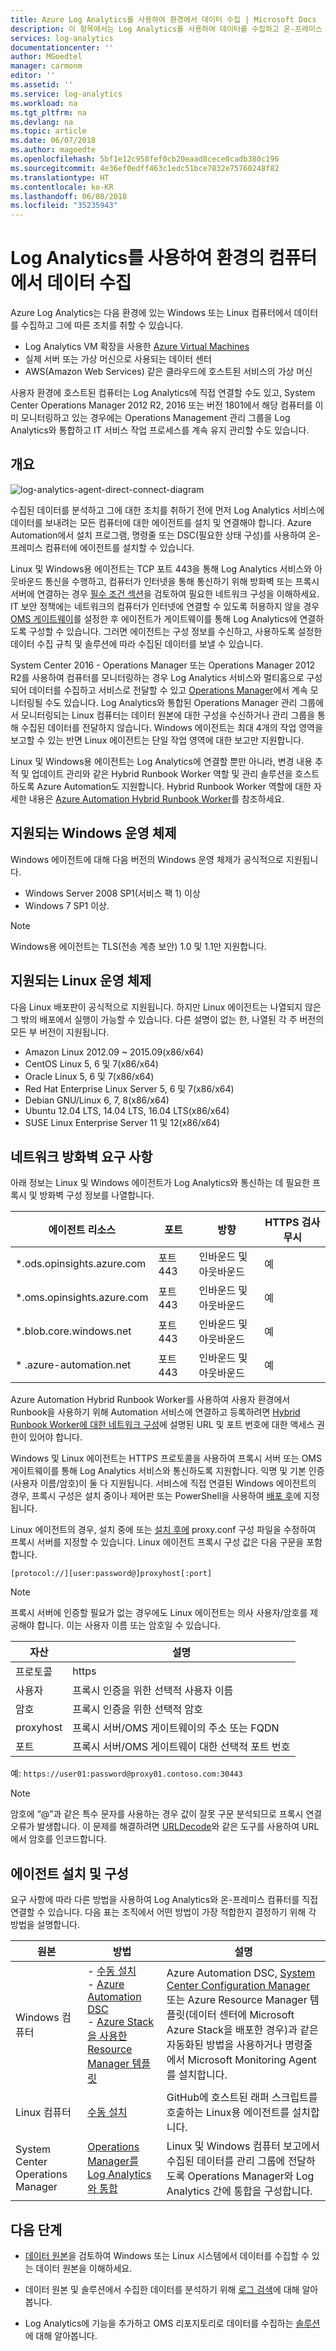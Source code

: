 ```yaml
---
title: Azure Log Analytics를 사용하여 환경에서 데이터 수집 | Microsoft Docs
description: 이 항목에서는 Log Analytics를 사용하여 데이터를 수집하고 온-프레미스 또는 다른 클라우드 환경에 호스트된 컴퓨터를 모니터링하는 방법을 이해할 수 있습니다.
services: log-analytics
documentationcenter: ''
author: MGoedtel
manager: carmonm
editor: ''
ms.assetid: ''
ms.service: log-analytics
ms.workload: na
ms.tgt_pltfrm: na
ms.devlang: na
ms.topic: article
ms.date: 06/07/2018
ms.author: magoedte
ms.openlocfilehash: 5bf1e12c958fef0cb20eaad8cece8cadb380c196
ms.sourcegitcommit: 4e36ef0edff463c1edc51bce7832e75760248f82
ms.translationtype: HT
ms.contentlocale: ko-KR
ms.lasthandoff: 06/08/2018
ms.locfileid: "35235943"
---
```

# <a name="collect-data-from-computers-in-your-environment-with-log-analytics"></a>Log Analytics를 사용하여 환경의 컴퓨터에서 데이터 수집

Azure Log Analytics는 다음 환경에 있는 Windows 또는 Linux 컴퓨터에서 데이터를 수집하고 그에 따른 조치를 취할 수 있습니다.

* Log Analytics VM 확장을 사용한 [Azure Virtual Machines](log-analytics-quick-collect-azurevm.md) 
* 실제 서버 또는 가상 머신으로 사용되는 데이터 센터
* AWS(Amazon Web Services) 같은 클라우드에 호스트된 서비스의 가상 머신

사용자 환경에 호스트된 컴퓨터는 Log Analytics에 직접 연결할 수도 있고, System Center Operations Manager 2012 R2, 2016 또는 버전 1801에서 해당 컴퓨터를 이미 모니터링하고 있는 경우에는 Operations Management 관리 그룹을 Log Analytics와 통합하고 IT 서비스 작업 프로세스를 계속 유지 관리할 수도 있습니다.  

## <a name="overview"></a>개요

![log-analytics-agent-direct-connect-diagram](media/log-analytics-concept-hybrid/log-analytics-on-prem-comms.png)

수집된 데이터를 분석하고 그에 대한 조치를 취하기 전에 먼저 Log Analytics 서비스에 데이터를 보내려는 모든 컴퓨터에 대한 에이전트를 설치 및 연결해야 합니다. Azure Automation에서 설치 프로그램, 명령줄 또는 DSC(필요한 상태 구성)를 사용하여 온-프레미스 컴퓨터에 에이전트를 설치할 수 있습니다. 

Linux 및 Windows용 에이전트는 TCP 포트 443을 통해 Log Analytics 서비스와 아웃바운드 통신을 수행하고, 컴퓨터가 인터넷을 통해 통신하기 위해 방화벽 또는 프록시 서버에 연결하는 경우 [필수 조건 섹션](#prerequisites)을 검토하여 필요한 네트워크 구성을 이해하세요.  IT 보안 정책에는 네트워크의 컴퓨터가 인터넷에 연결할 수 있도록 허용하지 않을 경우 [OMS 게이트웨이](log-analytics-oms-gateway.md)를 설정한 후 에이전트가 게이트웨이를 통해 Log Analytics에 연결하도록 구성할 수 있습니다. 그러면 에이전트는 구성 정보를 수신하고, 사용하도록 설정한 데이터 수집 규칙 및 솔루션에 따라 수집된 데이터를 보낼 수 있습니다. 

System Center 2016 - Operations Manager 또는 Operations Manager 2012 R2를 사용하여 컴퓨터를 모니터링하는 경우 Log Analytics 서비스와 멀티홈으로 구성되어 데이터를 수집하고 서비스로 전달할 수 있고 [Operations Manager](log-analytics-om-agents.md)에서 계속 모니터링될 수도 있습니다. Log Analytics와 통합된 Operations Manager 관리 그룹에서 모니터링되는 Linux 컴퓨터는 데이터 원본에 대한 구성을 수신하거나 관리 그룹을 통해 수집된 데이터를 전달하지 않습니다. Windows 에이전트는 최대 4개의 작업 영역을 보고할 수 있는 반면 Linux 에이전트는 단일 작업 영역에 대한 보고만 지원합니다.  

Linux 및 Windows용 에이전트는 Log Analytics에 연결할 뿐만 아니라, 변경 내용 추적 및 업데이트 관리와 같은 Hybrid Runbook Worker 역할 및 관리 솔루션을 호스트하도록 Azure Automation도 지원합니다.  Hybrid Runbook Worker 역할에 대한 자세한 내용은 [Azure Automation Hybrid Runbook Worker](../automation/automation-hybrid-runbook-worker.md)를 참조하세요.  

## <a name="supported-windows-operating-systems"></a>지원되는 Windows 운영 체제
Windows 에이전트에 대해 다음 버전의 Windows 운영 체제가 공식적으로 지원됩니다.

* Windows Server 2008 SP1(서비스 팩 1) 이상
* Windows 7 SP1 이상.

> [!NOTE]
> Windows용 에이전트는 TLS(전송 계층 보안) 1.0 및 1.1만 지원합니다.  

## <a name="supported-linux-operating-systems"></a>지원되는 Linux 운영 체제
다음 Linux 배포판이 공식적으로 지원됩니다.  하지만 Linux 에이전트는 나열되지 않은 그 밖의 배포에서 실행이 가능할 수 있습니다.  다른 설명이 없는 한, 나열된 각 주 버전의 모든 부 버전이 지원됩니다.  

* Amazon Linux 2012.09 ~ 2015.09(x86/x64)
* CentOS Linux 5, 6 및 7(x86/x64)  
* Oracle Linux 5, 6 및 7(x86/x64) 
* Red Hat Enterprise Linux Server 5, 6 및 7(x86/x64)
* Debian GNU/Linux 6, 7, 8(x86/x64)
* Ubuntu 12.04 LTS, 14.04 LTS, 16.04 LTS(x86/x64)
* SUSE Linux Enterprise Server 11 및 12(x86/x64)

## <a name="network-firewall-requirements"></a>네트워크 방화벽 요구 사항
아래 정보는 Linux 및 Windows 에이전트가 Log Analytics와 통신하는 데 필요한 프록시 및 방화벽 구성 정보를 나열합니다.  

|에이전트 리소스|포트 |방향 |HTTPS 검사 무시|
|------|---------|--------|--------|   
|*.ods.opinsights.azure.com |포트 443 |인바운드 및 아웃바운드|예 |  
|*.oms.opinsights.azure.com |포트 443 |인바운드 및 아웃바운드|예 |  
|\*.blob.core.windows.net |포트 443 |인바운드 및 아웃바운드|예 |  
|* .azure-automation.net |포트 443 |인바운드 및 아웃바운드|예 |  


Azure Automation Hybrid Runbook Worker를 사용하여 사용자 환경에서 Runbook을 사용하기 위해 Automation 서비스에 연결하고 등록하려면 [Hybrid Runbook Worker에 대한 네트워크 구성](../automation/automation-hybrid-runbook-worker.md#network-planning)에 설명된 URL 및 포트 번호에 대한 액세스 권한이 있어야 합니다. 

Windows 및 Linux 에이전트는 HTTPS 프로토콜을 사용하여 프록시 서버 또는 OMS 게이트웨이를 통해 Log Analytics 서비스와 통신하도록 지원합니다.  익명 및 기본 인증(사용자 이름/암호)이 둘 다 지원됩니다.  서비스에 직접 연결된 Windows 에이전트의 경우, 프록시 구성은 설치 중이나 제어판 또는 PowerShell을 사용하여 [배포 후](log-analytics-agent-manage.md#update-proxy-settings)에 지정됩니다.  

Linux 에이전트의 경우, 설치 중에 또는 [설치 후에](/log-analytics-agent-manage.md#update-proxy-settings) proxy.conf 구성 파일을 수정하여 프록시 서버를 지정할 수 있습니다.  Linux 에이전트 프록시 구성 값은 다음 구문을 포함합니다.

`[protocol://][user:password@]proxyhost[:port]`

> [!NOTE]
> 프록시 서버에 인증할 필요가 없는 경우에도 Linux 에이전트는 의사 사용자/암호를 제공해야 합니다. 이는 사용자 이름 또는 암호일 수 있습니다.

|자산| 설명 |
|--------|-------------|
|프로토콜 | https |
|사용자 | 프록시 인증을 위한 선택적 사용자 이름 |
|암호 | 프록시 인증을 위한 선택적 암호 |
|proxyhost | 프록시 서버/OMS 게이트웨이의 주소 또는 FQDN |
|포트 | 프록시 서버/OMS 게이트웨이 대한 선택적 포트 번호 |

예: `https://user01:password@proxy01.contoso.com:30443`

> [!NOTE]
> 암호에 “@”과 같은 특수 문자를 사용하는 경우 값이 잘못 구문 분석되므로 프록시 연결 오류가 발생합니다.  이 문제를 해결하려면 [URLDecode](https://www.urldecoder.org/)와 같은 도구를 사용하여 URL에서 암호를 인코드합니다.  

## <a name="install-and-configure-agent"></a>에이전트 설치 및 구성 
요구 사항에 따라 다른 방법을 사용하여 Log Analytics와 온-프레미스 컴퓨터를 직접 연결할 수 있습니다. 다음 표는 조직에서 어떤 방법이 가장 적합한지 결정하기 위해 각 방법을 설명합니다.

|원본 | 방법 | 설명|
|-------|-------------|-------------|
| Windows 컴퓨터|- [수동 설치](log-analytics-agent-windows.md)<br>- [Azure Automation DSC](log-analytics-agent-windows.md#install-the-agent-using-dsc-in-azure-automation)<br>- [Azure Stack을 사용한 Resource Manager 템플릿](https://github.com/Azure/AzureStack-QuickStart-Templates/tree/master/MicrosoftMonitoringAgent-ext-win) |Azure Automation DSC, [System Center Configuration Manager](https://docs.microsoft.com/sccm/apps/deploy-use/deploy-applications) 또는 Azure Resource Manager 템플릿(데이터 센터에 Microsoft Azure Stack을 배포한 경우)과 같은 자동화된 방법을 사용하거나 명령줄에서 Microsoft Monitoring Agent를 설치합니다.| 
|Linux 컴퓨터| [수동 설치](log-analytics-quick-collect-linux-computer.md)|GitHub에 호스트된 래퍼 스크립트를 호출하는 Linux용 에이전트를 설치합니다. | 
| System Center Operations Manager|[Operations Manager를 Log Analytics와 통합](log-analytics-om-agents.md) | Linux 및 Windows 컴퓨터 보고에서 수집된 데이터를 관리 그룹에 전달하도록 Operations Manager와 Log Analytics 간에 통합을 구성합니다.|  

## <a name="next-steps"></a>다음 단계

* [데이터 원본](log-analytics-data-sources.md)을 검토하여 Windows 또는 Linux 시스템에서 데이터를 수집할 수 있는 데이터 원본을 이해하세요. 

* 데이터 원본 및 솔루션에서 수집한 데이터를 분석하기 위해 [로그 검색](log-analytics-log-searches.md)에 대해 알아봅니다. 

* Log Analytics에 기능을 추가하고 OMS 리포지토리로 데이터를 수집하는 [솔루션](log-analytics-add-solutions.md) 에 대해 알아봅니다.